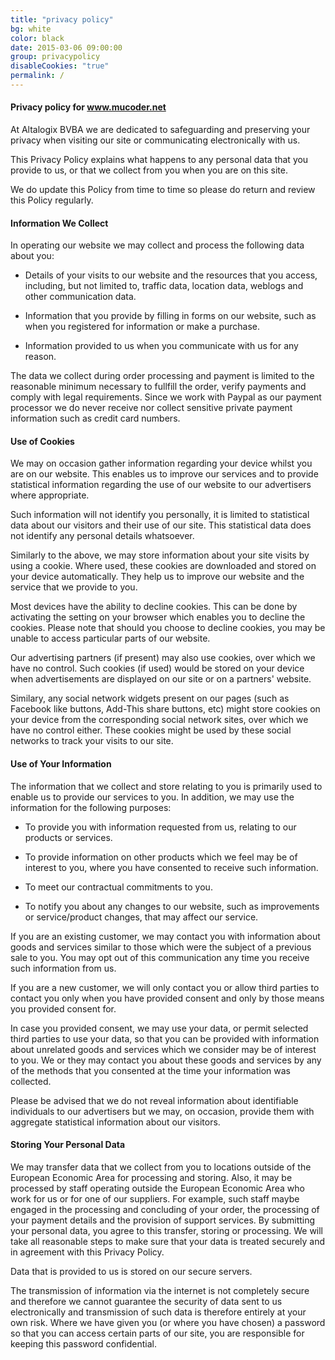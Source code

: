 ```yaml
---
title: "privacy policy"
bg: white
color: black
date: 2015-03-06 09:00:00
group: privacypolicy
disableCookies: "true"
permalink: /
---
```


#### Privacy policy for www.mucoder.net

At Altalogix BVBA we are dedicated to safeguarding and preserving your privacy when visiting our site or communicating electronically with us. 

This Privacy Policy explains what happens to any personal data that you provide to us, or that we collect from you when you are on this site. 

We do update this Policy from time to time so please do return and review this Policy regularly.


#### Information We Collect 

In operating our website we may collect and process the following data about you:

- Details of your visits to our website and the resources that you access, including, but not limited to, traffic data, location data, weblogs and other communication data.

- Information that you provide by filling in forms on our website, such as when you registered for information or make a purchase. 

- Information provided to us when you communicate with us for any reason.

 The data we collect during order processing and payment is limited to the reasonable minimum necessary to fullfill the order, verify payments and comply with legal requirements. Since we work with Paypal as our payment processor we do never receive nor collect sensitive private payment information such as credit card numbers.

#### Use of Cookies 

We may on occasion gather information regarding your device whilst you are on our website. This enables us to improve our services and to provide statistical information regarding the use of our website to our advertisers where appropriate. 

Such information will not identify you personally, it is limited to statistical data about our visitors and their use of our site. This statistical data does not identify any personal details whatsoever.

Similarly to the above, we may store information about your site visits by using a cookie. Where used, these cookies are downloaded and stored on your device automatically. They help us to improve our website and the service that we provide to you. 

Most devices have the ability to decline cookies.  This can be done by activating the setting on your browser which enables you to decline the cookies. Please note that should you choose to decline cookies, you may be unable to access particular parts of our website. 

Our advertising partners (if present) may also use cookies, over which we have no control.  Such cookies (if used) would be stored on your device when advertisements are displayed on our site or on a partners' website. 

Similary, any social network widgets present on our pages (such as Facebook like buttons, Add-This share buttons, etc) might store cookies on your device from the corresponding social network sites, over which we have no control either.  These cookies might be used by these social networks to track your visits to our site.


#### Use of Your Information

The information that we collect and store relating to you is primarily used to enable us to provide our services to you.  In addition, we may use the information for the following purposes:

- To provide you with information requested from us, relating to our products or services.

- To provide information on other products which we feel may be of interest to you, where you have consented to receive such information. 

- To meet our contractual commitments to you.

- To notify you about any changes to our website, such as improvements or service/product changes, that may affect our service.

If you are an existing customer, we may contact you with information about goods and services similar to those which were the subject of a previous sale to you. You may opt out of this communication any time you receive such information from us. 

If you are a new customer, we will only contact you or allow third parties to contact you only when you have provided consent and only by those means you provided consent for.

In case you provided consent, we may use your data, or permit selected third parties to use your data, so that you can be provided with information about unrelated goods and services which we consider may be of interest to you.  We or they may contact you about these goods and services by any of the methods that you consented at the time your information was collected.

Please be advised that we do not reveal information about identifiable individuals to our advertisers but we may, on occasion, provide them with aggregate statistical information about our visitors.  


#### Storing Your Personal Data

We may transfer data that we collect from you to locations outside of the European Economic Area for processing and storing. Also, it may be processed by staff operating outside the European Economic Area who work for us or for one of our suppliers. For example, such staff maybe engaged in the processing and concluding of your order, the processing of your payment details and the provision of support services. By submitting your personal data, you agree to this transfer, storing or processing. We will take all reasonable steps to make sure that your data is treated securely and in agreement with this Privacy Policy.

Data that is provided to us is stored on our secure servers. 

The transmission of information via the internet is not completely secure and therefore we cannot guarantee the security of data sent to us electronically and transmission of such data is therefore entirely at your own risk. Where we have given you (or where you have chosen) a password so that you can access certain parts of our site, you are responsible for keeping this password confidential.
